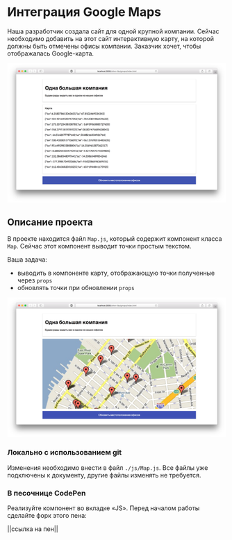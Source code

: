 Интеграция Google Maps
===

Наша разработчик создала сайт для одной крупной компании. Сейчас необходимо добавить на этот сайт интерактивную карту, на которой должны быть отмечены офисы компании. Заказчик хочет, чтобы отображалась Google-карта.

![lib](./assets/gmap.png)

## Описание проекта

В проекте находится файл `Map.js`, который содержит компонент класса `Map`. Сейчас этот компонент выводит точки простым текстом.

Ваша задача:
- выводить в компоненте карту, отображающую точки полученные через `props`
- обновлять точки при обновлении `props`


![lib-done.png](./assets/gmap-done.png)

### Локально с использованием git

Изменения необходимо внести в файл `./js/Map.js`. Все файлы уже подключены к документу, другие файлы изменять не требуется.

### В песочнице CodePen

Реализуйте компонент во вкладке «JS». Перед началом работы сделайте форк этого пена:

||ссылка на пен||
